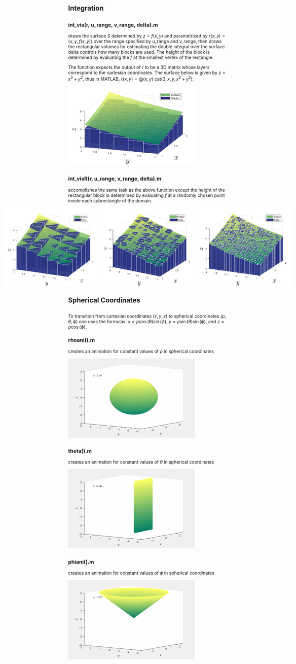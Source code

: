 ## Integration
##

### int_vis(r, u_range, v_range, delta).m

draws the surface $S$ determined by $z=f(x,y)$ and parametrized by $r(x,y)=\langle x,y,f(x,y)\rangle$ over the range specified by u_range and v_range, then draws the rectangular volumes for estimating the double integral over the surface. delta controls how many blocks are used. The height of the block is determined by evaluating the $f$ at the smallest vertex of the rectangle. 

The function expects the output of $r$ to be a 3D matrix whose layers correspond to the cartesian coordinates. The surface below is given by $z=x^2+y^2$, thus in MATLAB, $r(x,y)=@(x,y)\ \text{cat}(3,x,y,x^2+y^2);$

<img src="Visuals/integrate.png" alt="alt-text" width="400" height="250">

##

### int_visR(r, u_range, v_range, delta).m

accomplishes the same task as the above function except the height of the rectangular block is determined by evaluating $f$ at a randomly chosen point inside each subrectangle of the domain.

<div style="display: flex; justify-content: center;">
  <img src="Visuals/integrateR1.png" alt="alt-text" width="300" height="250">
  &nbsp;
  <img src="Visuals/integrateR2.png" alt="alt-text" width="300" height="250">
  &nbsp;
  <img src="Visuals/integrateR3.png" alt="alt-text" width="300" height="250">
</div>

## Spherical Coordinates
##

To transition from cartesian coordinates $(x,y,z)$ to spherical coordinates $(\rho,\theta,\phi)$ one uses the formulas: $x=\rho\cos(\theta)\sin(\phi)$, $y=\rho\sin(\theta)\sin(\phi)$, and $z=\rho\cos(\phi)$.

### rhoani().m

creates an animation for constant values of $\rho$ in spherical coordinates

<img src="Visuals/animatedSphere.gif" alt="alt-text" width="400" height="250">

##

### theta().m

creates an animation for constant values of $\theta$ in spherical coordinates

<img src="Visuals/animatedTheta.gif" alt="alt-text" width="400" height="250">

##

### phiani().m

creates an animation for constant values of $\phi$ in spherical coordinates

<img src="Visuals/animatedPhi.gif" alt="alt-text" width="400" height="250">
